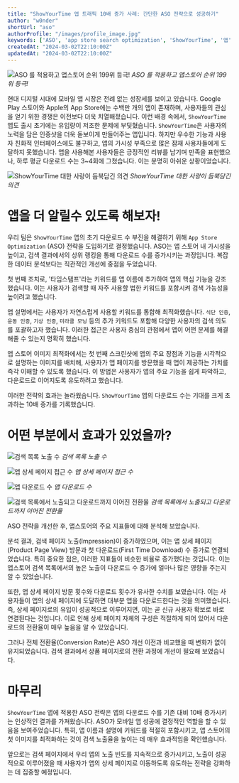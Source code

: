 ```yaml
---
title: "ShowYourTime 앱 트래픽 10배 증가 사례: 간단한 ASO 전략으로 성공하기"
author: "w0nder"
shortUrl: "aso"
authorProfile: "/images/profile_image.jpg"
keywords: ['ASO', 'app store search optimization', 'ShowYourTime', '앱', '트래픽', 'traffic', '검색', 'seo', '앱스토어', 'appstore', '플레이스토어', 'googleplaystore', 'appstoreoptimization', '앱스토어최적화', '인증', '타임스탬프', 'timestamp', '앱개발']
createdAt: "2024-03-02T22:10:00Z"
updatedAt: "2024-03-02T22:10:00Z"
---
```


![ASO 를 적용하고 앱스토어 순위 199위 등극!](/posts/2/assets/rank_chart.png)
*ASO 를 적용하고 앱스토어 순위 199위 등극!*

현대 디지털 시대에 모바일 앱 시장은 전례 없는 성장세를 보이고 있습니다. Google Play 스토어와 Apple의 App Store에는 수백만 개의 앱이 존재하며, 사용자들의 관심을 얻기 위한 경쟁은 이전보다 더욱 치열해졌습니다. 이런 배경 속에서, `ShowYourTime` 앱도 출시 초기에는 유입량이 저조한 문제에 부딪혔습니다. `ShowYourTime`은 사용자의 노력을 담은 인증샷을 더욱 돋보이게 만들어주는 앱입니다. 하지만 우수한 기능과 사용자 친화적 인터페이스에도 불구하고, 앱의 가시성 부족으로 많은 잠재 사용자들에게 도달하지 못했습니다. 앱을 사용해본 사용자들은 긍정적인 리뷰를 남기며 만족을 표현했으나, 하루 평균 다운로드 수는 3~4회에 그쳤습니다. 이는 분명히 아쉬운 상황이었습니다.

![ShowYourTime 대한 사랑이 듬북담긴 의견](/posts/2/assets/review.png)
*ShowYourTime 대한 사랑이 듬북담긴 의견*

# 앱을 더 알릴수 있도록 해보자!

우리 팀은 `ShowYourTime` 앱의 초기 다운로드 수 부진을 해결하기 위해 `App Store Optimization` (ASO) 전략을 도입하기로 결정했습니다. ASO는 앱 스토어 내 가시성을 높이고, 검색 결과에서의 상위 랭킹을 통해 다운로드 수를 증가시키는 과정입니다. 복잡한 데이터 분석보다는 직관적인 개선에 중점을 두었습니다.

첫 번째 조치로, '타임스탬프'라는 키워드를 앱 이름에 추가하여 앱의 핵심 기능을 강조했습니다. 이는 사용자가 검색할 때 자주 사용할 법한 키워드를 포함시켜 검색 가능성을 높이려고 했습니다.

앱 설명에서는 사용자가 자연스럽게 사용할 키워드를 통합해 최적화했습니다. `식단 인증`, `운동 인증`, `기상 인증`, `미라클 모닝` 등의 추가 키워드도 포함해 다양한 사용자의 검색 의도를 포괄하고자 했습니다. 이러한 접근은 사용자 중심의 관점에서 앱이 어떤 문제를 해결해줄 수 있는지 명확히 했습니다.

앱 스토어 이미지 최적화에서는 첫 번째 스크린샷에 앱의 주요 장점과 기능을 시각적으로 설명하는 이미지를 배치해, 사용자가 앱 페이지를 방문했을 때 앱이 제공하는 가치를 즉각 이해할 수 있도록 했습니다. 이 방법은 사용자가 앱의 주요 기능을 쉽게 파악하고, 다운로드로 이어지도록 유도하려고 했습니다.

이러한 전략의 효과는 놀라웠습니다. `ShowYourTime` 앱의 다운로드 수는 기대를 크게 초과하는 10배 증가를 기록했습니다.

# 어떤 부분에서 효과가 있었을까?

![검색 목록 노출 수](/posts/2/assets/chart_impressions.png)
*검색 목록 노출 수*

![앱 상세 페이지 접근 수](/posts/2/assets/chart_product_page_view.png)
*앱 상세 페이지 접근 수*

![앱 다운로드 수](/posts/2/assets/chart_downloads.png)
*앱 다운로드 수*

![검색 목록에서 노출되고 다운로드까지 이어진 전환율](/posts/2/assets/chart_conversion.png)
*검색 목록에서 노출되고 다운로드까지 이어진 전환율*


ASO 전략을 개선한 후, 앱스토어의 주요 지표들에 대해 분석해 보았습니다.

분석 결과, 검색 페이지 노출(Impression)이 증가하였으며, 이는 앱 상세 페이지(Product Page View) 방문과 첫 다운로드(First Time Download) 수 증가로 연결되었습니다. 특히 중요한 점은, 이러한 지표들이 비슷한 비율로 증가했다는 것입니다. 이는 앱스토어 검색 목록에서의 높은 노출이 다운로드 수 증가에 얼마나 많은 영향을 주는지 알 수 있었습니다.

또한, 앱 상세 페이지 방문 횟수와 다운로드 횟수가 유사한 수치를 보였습니다. 이는 사용자들이 앱의 상세 페이지에 도달하면 대부분 앱을 다운로드한다는 것을 의미했습니다. 즉, 상세 페이지로의 유입이 성공적으로 이루어지면, 이는 곧 신규 사용자 확보로 바로 연결된다는 것입니다. 이로 인해 상세 페이지 자체의 구성은 적절하게 되어 있어서 다운로드의 전환율이 매우 높음을 알 수 있었습니다.

그러나 전체 전환율(Conversion Rate)은 ASO 개선 이전과 비교했을 때 변화가 없이 유지되었습니다. 검색 결과에서 상품 페이지로의 전환 과정에 개선이 필요해 보였습니다.

# 마무리

`ShowYourTime` 앱에 적용한 ASO 전략은 앱의 다운로드 수를 기존 대비 10배 증가시키는 인상적인 결과를 가져왔습니다. ASO가 모바일 앱 성공에 결정적인 역할을 할 수 있음을 보여주었습니다. 특히, 앱 이름과 설명에 키워드를 적절히 포함시키고, 앱 스토어의 첫 이미지를 최적화하는 것이 검색 노출율을 높이는 데 매우 효과적임을 확인했습니다.

앞으로는 검색 페이지에서 우리 앱의 노출 빈도를 지속적으로 증가시키고, 노출이 성공적으로 이루어졌을 때 사용자가 앱의 상세 페이지로 이동하도록 유도하는 전략을 강화하는 데 집중할 예정입니다.


<link-preview url="https://showyourti.me" title="Show Your Time" target="_blank" image="https://www.showyourti.me/images/og.png">
</link-preview>
